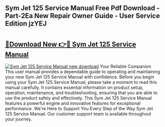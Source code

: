 ## Sym Jet 125 Service Manual Free Pdf Download - Part-2Ea New Repair Owner Guide - User Service Edition jzYEJ

# <h2><a href="http://bc68902.oget.top/?id=Sym+Jet+125+Service+Manual">🔗Download New 👉🔴 Sym Jet 125 Service Manual</a></h2>

[![Sym Jet 125 Service Manual new download](https://i.imgur.com/5g1atiW.png)](http://bc68902.oget.top/?id=Sym+Jet+125+Service+Manual)
Your Reliable Companion This user manual provides a dependable guide to operating and maintaining your new Sym Jet 125 Service Manual with confidence. Before you begin using your Sym Jet 125 Service Manual, please take a moment to read this manual carefully. It contains essential information on product setup, operation, maintenance, and troubleshooting, ensuring that you are able to use the product safely and effectively. This Sym Jet 125 Service Manual features a powerful engine and innovative features for exceptional performance. We're Here to Support You Every Step of the Way Sym Jet 125 Service Manual. Our customer support team is available throughout your journey.
